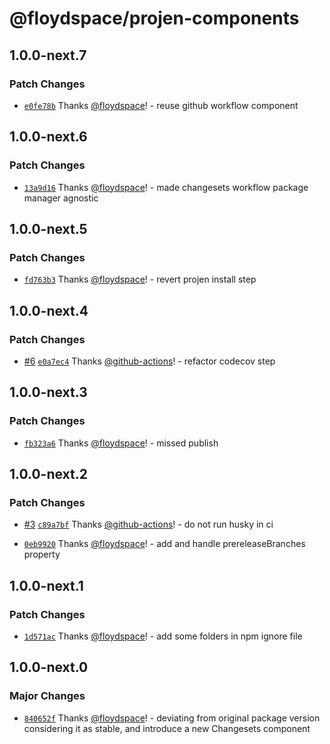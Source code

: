 # @floydspace/projen-components

## 1.0.0-next.7

### Patch Changes

- [`e0fe78b`](https://github.com/floydspace/projen-components/commit/e0fe78b97515bba242a4163afd682ba355716762) Thanks [@floydspace](https://github.com/floydspace)! - reuse github workflow component

## 1.0.0-next.6

### Patch Changes

- [`13a9d16`](https://github.com/floydspace/projen-components/commit/13a9d1697305224f4d1eae29a2ccca724277cff4) Thanks [@floydspace](https://github.com/floydspace)! - made changesets workflow package manager agnostic

## 1.0.0-next.5

### Patch Changes

- [`fd763b3`](https://github.com/floydspace/projen-components/commit/fd763b3607f0f1d361cc619a2f5dbd980ea087fe) Thanks [@floydspace](https://github.com/floydspace)! - revert projen install step

## 1.0.0-next.4

### Patch Changes

- [#6](https://github.com/floydspace/projen-components/pull/6) [`e0a7ec4`](https://github.com/floydspace/projen-components/commit/e0a7ec494ad910cecbffce3ec884ef6d47ae673d) Thanks [@github-actions](https://github.com/apps/github-actions)! - refactor codecov step

## 1.0.0-next.3

### Patch Changes

- [`fb323a6`](https://github.com/floydspace/projen-components/commit/fb323a6bb293a76bb75127a87f37c1edcecc2021) Thanks [@floydspace](https://github.com/floydspace)! - missed publish

## 1.0.0-next.2

### Patch Changes

- [#3](https://github.com/floydspace/projen-components/pull/3) [`c89a7bf`](https://github.com/floydspace/projen-components/commit/c89a7bf8841eac088a0ad12326c48e2bb18aeb68) Thanks [@github-actions](https://github.com/apps/github-actions)! - do not run husky in ci

- [`0eb9920`](https://github.com/floydspace/projen-components/commit/0eb9920eba9bdb0829ce6dcea9380c5a00e3d917) Thanks [@floydspace](https://github.com/floydspace)! - add and handle prereleaseBranches property

## 1.0.0-next.1

### Patch Changes

- [`1d571ac`](https://github.com/floydspace/projen-components/commit/1d571acdfe21b250c85dc1642914e3b46b95b1a3) Thanks [@floydspace](https://github.com/floydspace)! - add some folders in npm ignore file

## 1.0.0-next.0

### Major Changes

- [`840652f`](https://github.com/floydspace/projen-components/commit/840652fa0adbe4db0ece169077dab94c47c72174) Thanks [@floydspace](https://github.com/floydspace)! - deviating from original package version considering it as stable, and introduce a new Changesets component
